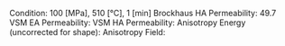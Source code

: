 Condition: 100 [MPa], 510 [°C], 1 [min]
Brockhaus HA Permeability: 49.7
VSM EA Permeability:
VSM HA Permeability: 
Anisotropy Energy (uncorrected for shape): 
Anisotropy Field: 

